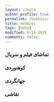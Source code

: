 ```yaml
---
layout: single
author_profile: true
permalink: /hobbies/
title: Hobbies
tags: [Hoby]
modified: 9-14-2019
comments: false
---
```


### تماشای فیلم و سریال
### کوهنوردی 
### جهانگردی
### نقاشی


